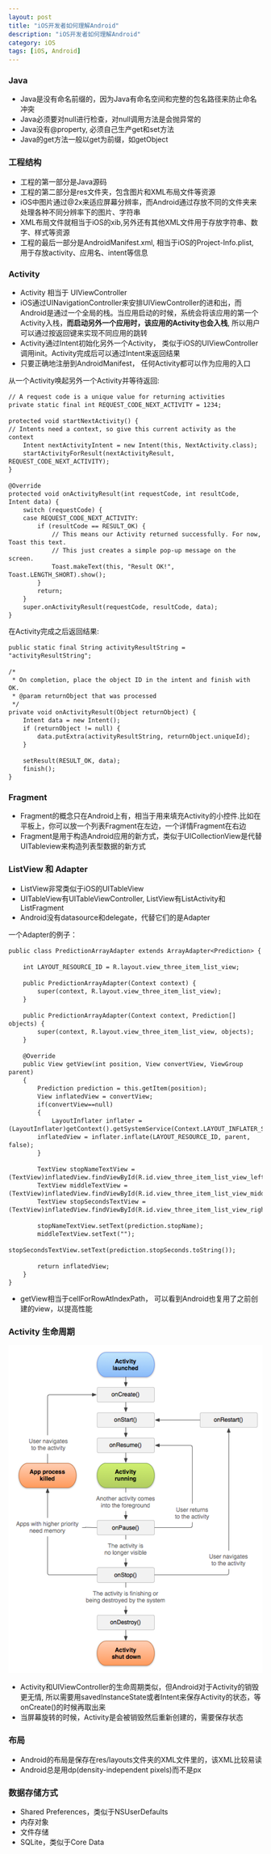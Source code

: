 ```yaml
---
layout: post
title: "iOS开发者如何理解Android"
description: "iOS开发者如何理解Android"
category: iOS
tags: [iOS, Android]
---
```


### Java

* Java是没有命名前缀的，因为Java有命名空间和完整的包名路径来防止命名冲突
* Java必须要对null进行检查，对null调用方法是会抛异常的
* Java没有@property, 必须自己生产get和set方法
* Java的get方法一般以get为前缀，如getObject


<!-- more -->

### 工程结构

* 工程的第一部分是Java源码
* 工程的第二部分是res文件夹，包含图片和XML布局文件等资源
* iOS中图片通过@2x来适应屏幕分辨率，而Android通过存放不同的文件夹来处理各种不同分辨率下的图片、字符串
* XML布局文件就相当于iOS的xib,另外还有其他XML文件用于存放字符串、数字、样式等资源
* 工程的最后一部分是AndroidManifest.xml, 相当于iOS的Project-Info.plist, 用于存放activity、应用名、intent等信息


### Activity

* Activity 相当于 UIViewController
* iOS通过UINavigationController来安排UIViewController的进和出，而Android是通过一个全局的栈。当应用启动的时候，系统会将该应用的第一个Activity入栈，**而启动另外一个应用时，该应用的Activity也会入栈**, 所以用户可以通过按返回键来实现不同应用的跳转
* Activity通过Intent初始化另外一个Activity， 类似于iOS的UIViewController调用init。Activity完成后可以通过Intent来返回结果
* 只要正确地注册到AndroidManifest， 任何Activity都可以作为应用的入口

从一个Activity唤起另外一个Activity并等待返回:

	// A request code is a unique value for returning activities
	private static final int REQUEST_CODE_NEXT_ACTIVITY = 1234;

	protected void startNextActivity() {
    // Intents need a context, so give this current activity as the context
    	Intent nextActivityIntent = new Intent(this, NextActivity.class);
       	startActivityForResult(nextActivityResult, REQUEST_CODE_NEXT_ACTIVITY);
	}

	@Override
	protected void onActivityResult(int requestCode, int resultCode, Intent data) {
    	switch (requestCode) {
    	case REQUEST_CODE_NEXT_ACTIVITY:
        	if (resultCode == RESULT_OK) {
            	// This means our Activity returned successfully. For now, Toast this text.  
            	// This just creates a simple pop-up message on the screen.
                Toast.makeText(this, "Result OK!", Toast.LENGTH_SHORT).show();
            }
            return;
        }
        super.onActivityResult(requestCode, resultCode, data);
	}

在Activity完成之后返回结果:

	public static final String activityResultString = "activityResultString";

	/*
	 * On completion, place the object ID in the intent and finish with OK.
	 * @param returnObject that was processed
	 */
	private void onActivityResult(Object returnObject) {
	    Intent data = new Intent();
	    if (returnObject != null) {
            data.putExtra(activityResultString, returnObject.uniqueId);
        }

        setResult(RESULT_OK, data);
        finish();
	}

### Fragment

* Fragment的概念只在Android上有，相当于用来填充Activity的小控件.比如在平板上，你可以放一个列表Fragment在左边，一个详情Fragment在右边
* Fragment是用于构造Android应用的新方式，类似于UICollectionView是代替UITableview来构造列表型数据的新方式

### ListView 和 Adapter

* ListView非常类似于iOS的UITableView
* UITableView有UITableViewController, ListView有ListActivity和ListFragment
* Android没有datasource和delegate，代替它们的是Adapter

一个Adapter的例子：


	public class PredictionArrayAdapter extends ArrayAdapter<Prediction> {

    	int LAYOUT_RESOURCE_ID = R.layout.view_three_item_list_view;

    	public PredictionArrayAdapter(Context context) {
        	super(context, R.layout.view_three_item_list_view);
    	}

    	public PredictionArrayAdapter(Context context, Prediction[] objects) {
        	super(context, R.layout.view_three_item_list_view, objects);
    	}

    	@Override
    	public View getView(int position, View convertView, ViewGroup parent)
    	{
        	Prediction prediction = this.getItem(position);
        	View inflatedView = convertView;
        	if(convertView==null)
        	{
            	LayoutInflater inflater = (LayoutInflater)getContext().getSystemService(Context.LAYOUT_INFLATER_SERVICE);
            inflatedView = inflater.inflate(LAYOUT_RESOURCE_ID, parent, false);
        	}

        	TextView stopNameTextView = (TextView)inflatedView.findViewById(R.id.view_three_item_list_view_left_text_view);
        	TextView middleTextView = (TextView)inflatedView.findViewById(R.id.view_three_item_list_view_middle_text_view);
        	TextView stopSecondsTextView = (TextView)inflatedView.findViewById(R.id.view_three_item_list_view_right_text_view);

        	stopNameTextView.setText(prediction.stopName);
        	middleTextView.setText("");
        	stopSecondsTextView.setText(prediction.stopSeconds.toString());

        	return inflatedView;
    	}
	}

* getView相当于cellForRowAtIndexPath， 可以看到Android也复用了之前创建的view，以提高性能

### Activity 生命周期

![pic](/images/activity_lifecycle.png)

* Activity和UIViewController的生命周期类似，但Android对于Activity的销毁更无情, 所以需要用savedInstanceState或者Intent来保存Activity的状态，等onCreate()的时候再取出来
* 当屏幕旋转的时候，Activity是会被销毁然后重新创建的，需要保存状态

### 布局

* Android的布局是保存在res/layouts文件夹的XML文件里的，该XML比较易读
* Android总是用dp(density-independent pixels)而不是px

### 数据存储方式

* Shared Preferences，类似于NSUserDefaults
* 内存对象
* 文件存储
* SQLite，类似于Core Data
